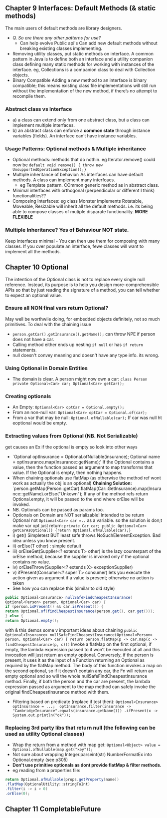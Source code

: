 ## Chapter 9 Interfaces: Default Methods (& static methods)

The main users of default methods are library designers. 
- *Q. So are there any other patterns for use?*
  - Can help evolve Public api's
Can add new default methods without breaking existing classes implementing.
- Removing utility classes, put static methods on interface.
  A common pattern in Java is to define both an interface and a utility companion class defining many static methods for working with instances of the interface. eg, Collections is a companion class to deal with Collection objects.
- Binary Compatible
Adding a new method to an interface is binary compatible; this means existing class file implementations will still run without the
implementation of the new method, if there’s no attempt to recompile them.

### Abstract class vs Interface
- a) a class can extend only from one abstract class, but a class can implement multiple interfaces.
- b) an abstract class can enforce a **common state** through instance variables (fields). An interface can’t have instance variables.

### Usage Patterns: Optional methods & Multiple inheritance
- Optional methods: methods that do nothin. eg Iterator.remove() could now be
  `default void remove() { throw new UnsupportedOperationException();}`
- Multiple inheritance of behavior: As interfaces can have default methods. A class can implement many interfcaes.
  - eg Template pattern. COmmon generic method as in abstract class.
- Minimal interfaces with orthogonal (perpendicular or different I think) functionalities??
- Composing Interfaces: eg class Monster implements Rotatable, Moveable, Resizable will inherit all the default methods.
  i.e. its being able to compose classes of mutiple disparate functionality. **MORE FLEXIBLE**

### Multiple Inheritance? Yes of Behaviour NOT state.
  Keep interfaces minimal - You can then use them for composing with many classes. If you over populate an interface, fewe classes will want to implement all the methods.

## Chapter 10 Optional
The intention of the Optional class is not to replace every single null reference. Instead, its purpose is to help you design more-comprehensible APIs so that by just reading the signature of a method, you can tell whether to expect an optional value.

### Ensure all NON final vars return Optional?
  May well be worthwile doing, for embedded objects definitely, not so much primitives. To deal with the chaining issue
  - `person.getCar().getInsurance().getName();` can throw NPE if person does not have a car.
  - Calling method either ends up nesting `if null` or has `if return` statements.
  - null doesn't convey meaning and doesn't have any type info. its wrong.

### Using Optional in Domain Entities
  - The domain is clear. A person might now own a car: `class Person private Optional<Car> car; Optional<Car> getCar();` 

### Creating optionals
  - An Empty: `Optional<Car> optCar = Optional.empty();`
  - From an non-null var: `Optional<Car> optCar = Optional.of(car);`
  - From a var that may be null: `Optional.ofNullable(car);` If car was null ht eoptional would be empty.

### Extracting values from Optional (NB. Not Serializable)
  get causes an Ex if the optional is empty so look into other ways
  - `Optional<Insurance> optInsurance = Optional.ofNullable(insurance); Optional<String> name = optInsurance.map(Insurance::getName);'
  If the Optional contains a value, then the function passed as argument to map transforms that value. If the Optional is empty, then nothing happens.
  - When chaining optionals use flatMap (as otherwise the method ref wont work as actually the obj is an optional)
  **Chaining Solution:** `person.getMap(Person::getCar).flatMap(Car::GetInsurance).map(Insurance::getName).orElse("Unkown");
  If any of the method refs return Optional.empty, it will be passed to the end where orElse will be invoked.
  - NB. Optionals can be passed as params too.
  - Optionals on Domain are NOT serializable! Intended to be return Optional not `Optional<Car> car =..` as a variable.
  so the solution is don;t make var opt just return: `private Car car; public Optional<Car> getCarAsOptional() {return Optional.ofNullable(car);}`
  - i) get() Simpletest BUT least safe throws NoSuchElementException. Bad idea unless you know present.
  - ii) orElse(T other) : simple default
  - iii) orElseGet(Supplier<? extends T> other) is the lazy counterpart of the orElse method, because the supplier is invoked only if the optional contains no value. 
  - iv) orElseThrow(Supplier<? extends X> exceptionSupplier)
  - v) ifPresent(Consumer<? super T> consumer) lets you execute the action given as argument if a value is present; otherwise no action is taken
  - See how you can replace this (similar to old style)
``` java
public Optional<Insurance> nullSafeFindCheapestInsurance(
Optional<Person> person, Optional<Car> car) {
if (person.isPresent() && car.isPresent()) {
return Optional.of(findCheapestInsurance(person.get(), car.get()));
} else {
return Optional.empty();
```
  with & this demos some v important ideas about chaining
  `public Optional<Insurance> nullSafeFindCheapestInsurance(Optional<Person> person, Optional<Car> car) {
return person.flatMap(p -> car.map(c -> findCheapestInsurance(p, c)))`
Invoke a flatMap on the first optional, if  empty, the lambda expression passed to it won’t be executed at all and this invocation will just return an empty optional. Conversely, if the person is present, it uses it as the input of a Function returning an
Optional<Insurance> as required by the flatMap method. The body of this function invokes a map on the second optional, so if it doesn’t contain any car, the Fn will return an empty optional and so will the whole nullSafeFindCheapestInsurance method. Finally, if both the person and the car are present, the lambda expression passed as argument to the map method can safely invoke the original findCheapestInsurance method with them.
- Filtering based on predicate (replace if test then):
  `Optional<Insurance> optInsurance = ...; 
    optInsurance.filter(insurance -> "CambridgeInsurance".equals(insurance.getName()))
    .ifPresent(x -> System.out.println("ok"));`
    
###  Replacing 3rd party libs that return null (the following can be used as utility Optional classes)
  - Wrap the return from a method with map get: `Optional<Object> value = Optional.ofNullable(map.get("key"));`
  - Not sure about wrapping Integer.parseint(str) NumberFormatEx into Optional.empty (see p305)
  - **Don't use primitive optionals as dont provide flatMap & filter methods.**
  - eg reading from a properties file:
``` java
return Optional.ofNullable(props.getProperty(name))
.flatMap(OptionalUtility::stringToInt)
.filter(i -> i > 0)
.orElse(0);
```
  
  

## Chapter 11 CompletableFuture
